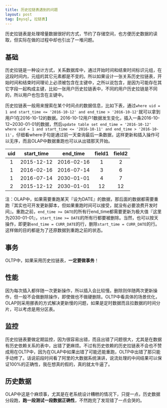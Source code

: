 ```yaml
---
title: 历史拉链表遇到的问题
layout: post
tag: [mysql, 拉链表]
---
```


历史拉链表是处理增量数据很好的方式，节约了存储空间，也方便历史数据的读取，但实际在做的过程中却也引出了一堆问题。

## 基础

历史拉链是一种设计方式，关系数据库中，通过开始时间和结束时间标识元组，在这段时间内，元组的其它元素都是不变的。所以如果设计一张关系历史拉链表，开始时间和结束时间理论上必须被包含在主键中，之所以说包含，是因为可能存在其它字段一起构成主键，比如一张用户历史拉链表中，不同的用户历史拉链是不同的，所以用户也包含在主键中。

历史拉链表一般用来搜索在某个时间点的数据信息，比如下表，通过`where uid = 1 and start_time <= '2016-10-12' and end_time > '2016-10-12'`就可以拿到用户1在2016-10-12的数据。2016-10-12用户1数据发生变化，插入一条2016-10-12~2030-01-01的数据，然后`update table set end_time = '2016-10-12' where uid = 1 and start_time <= '2016-10-11' and end_time > '2016-10-11'`，仔细看where子句是通过前一天查询最后一条数据，这样更新和插入操作可以无序，而且OLAP中数据重跑也可以从出错那天开始。

| uid | start_time | end_time | field1 | field2 |
| :-----: | :----: | :----: | :----: | :----: |
| 1 | 2015-12-12 | 2016-02-16 | 1 | 2 |
| 1 | 2016-02-16 | 2016-07-14 | 3 | 6 |
| 1 | 2016-07-14 | 2030-01-01 | 4 | 7 |
| 2 | 2015-12-12 | 2030-01-01 | 12 | 12 |

注：OLAP中，如果需要重跑某天『设为DATE』的数据，那后面的数据都需要重跑『其实也可开发更新脚本，但如果重跑时间可以接受，就没有必要浪费开发时间』。重跑之前，`end_time >= DATE`的所有行end_time都需要更新为极大值『这里为2030-01-01』，`start_time >= DATE`的所有行都要被删除。当然，也可以按天操作，即更新`end_time = CURR_DATE`的行，删除`start_time = CURR_DATE`的行。这样做的目的都是为了还原数据到重跑之前的状态。

## 事务

OLTP中，如果采用历史拉链表，**一定要做事务**！


## 性能

因为每次插入都伴随一次更新操作，所以插入会比较慢。删除则伴随两次更新操作，但一般不会做删除操作，即使做也不做硬删除。OLTP中看具体的场景优化，OLAP则采用挪表的方式解决更新慢的问题，如果是定时数据而且拉数据的时间分片，可以考虑是用分区表。


## 监控

历史拉链表要做定期监控，因为很容易出错，而且出错了问题很大，尤其是在数据有历史依赖关系的表中，出错了更麻烦。不过有历史依赖的历史拉链表不会也不赞成用在OLTP中，因为在OLAP中如果出错了可能还能重跑，OLTP中出错了那只能手动修了。话说前段时间看了阿里的大数据系统演讲，说流处理的中间结果可以保证100%的正确性，我在想真的假的，真的就太牛逼了。

## 历史数据

OLAP中这是个麻烦事，尤其是在老系统设计糟糕的情况下，只提一点，历史数据分段跑，**跑一段测试一段数据正确性**，不然跑完了发现错了一点会哭的。
